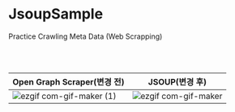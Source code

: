 # JsoupSample
Practice Crawling Meta Data (Web Scrapping)

</br></br>


| **Open Graph Scraper(변경 전)**                                          | **JSOUP(변경 후)**                                                        |
| ------------------------------------------------------------ | ------------------------------------------------------------ |
| ![ezgif com-gif-maker (1)](https://user-images.githubusercontent.com/59546818/158027985-bef27bdb-9fc9-4d8c-853e-1c287089b607.gif) | ![ezgif com-gif-maker](https://user-images.githubusercontent.com/59546818/158027983-608a70c4-381a-4020-85b3-21f3a115fbd8.gif)  |

